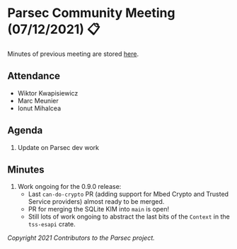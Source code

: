 # Parsec Community Meeting (07/12/2021) 📋

Minutes of previous meeting are stored
[here](https://github.com/parallaxsecond/community/tree/main/minutes).

## Attendance

- Wiktor Kwapisiewicz
- Marc Meunier
- Ionut Mihalcea

## Agenda

1. Update on Parsec dev work

## Minutes

1. Work ongoing for the 0.9.0 release:
   - Last `can-do-crypto` PR (adding support for Mbed Crypto and Trusted Service providers) almost
      ready to be merged.
   - PR for merging the SQLite KIM into `main` is open!
   - Still lots of work ongoing to abstract the last bits of the `Context` in the `tss-esapi` crate.

*Copyright 2021 Contributors to the Parsec project.*
